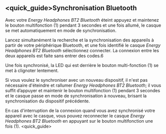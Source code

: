 ## <quick_guide>Synchronisation Bluetooth

Avec votre *Energy Headphones BT2 Bluetooth* éteint appuyez et maintenez le bouton multifonction (1) pendant 3 secondes et une fois allumé, le casque se met automatiquement en mode de synchronisation.

Lancez simultanément la recherche et la synchronisation des appareils à partir de votre périphérique Bluetooth, et une fois identifié le casque *Energy Headphones BT2 Bluetooth* sélectionnez connecter. La connexion entre les deux appareils est faite sans entrer des codes.6

Une fois synchronisé, la LED qui est derrière le bouton multi-fonction (1) se met à clignoter lentement.

Si vous voulez le synchroniser avec un nouveau dispositif, il n'est pas nécessaire d'éteindre et rallumer *Energy Headphones BT2 Bluetooth*; il vous suffit d’appuyer et maintenir le bouton multifonction (1) pendant 3 secondes et le casque passe en mode de synchronisation à nouveau, brisant la synchronisation du dispositif précédente.

En cas d'interruption de la connexion quand vous avez synchronisé votre appareil avec le casque, vous pouvez reconnecter le casque *Energy Headphones BT2 Bluetooth* en appuyant sur le bouton multifonction une fois (1).
<quick_guide>
